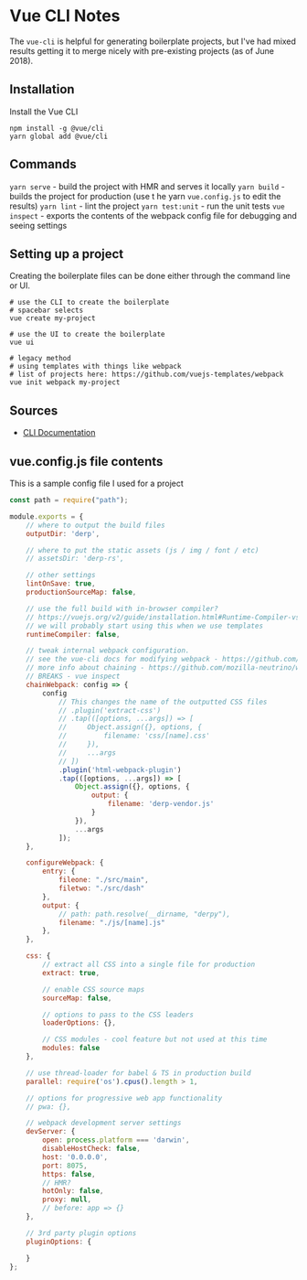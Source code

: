# Vue CLI Notes

The `vue-cli` is helpful for generating boilerplate projects, but I've had mixed results getting it to merge nicely with pre-existing projects (as of June 2018).

## Installation

Install the Vue CLI

```shell
npm install -g @vue/cli
yarn global add @vue/cli
```

## Commands

`yarn serve` - build the project with HMR and serves it locally
`yarn build` - builds the project for production (use t he yarn `vue.config.js` to edit the results)
`yarn lint` - lint the project
`yarn test:unit` - run the unit tests
`vue inspect` - exports the contents of the webpack config file for debugging and seeing settings

## Setting up a project

Creating the boilerplate files can be done either through the command line or UI.

```shell
# use the CLI to create the boilerplate
# spacebar selects
vue create my-project

# use the UI to create the boilerplate
vue ui

# legacy method
# using templates with things like webpack
# list of projects here: https://github.com/vuejs-templates/webpack
vue init webpack my-project
```

## Sources

- [CLI Documentation](https://github.com/vuejs/vue-cli/)

## vue.config.js file contents

This is a sample config file I used for a project

```javascript
const path = require("path");

module.exports = {
    // where to output the build files
    outputDir: 'derp',

    // where to put the static assets (js / img / font / etc)
    // assetsDir: 'derp-rs',

    // other settings 
    lintOnSave: true,
    productionSourceMap: false,

    // use the full build with in-browser compiler?
    // https://vuejs.org/v2/guide/installation.html#Runtime-Compiler-vs-Runtime-only
    // we will probably start using this when we use templates
    runtimeCompiler: false,

    // tweak internal webpack configuration.
    // see the vue-cli docs for modifying webpack - https://github.com/vuejs/vue-cli/tree/dev/docs/config#chaining-advanced
    // more info about chaining - https://github.com/mozilla-neutrino/webpack-chain#getting-started
    // BREAKS - vue inspect
    chainWebpack: config => {
        config
            // This changes the name of the outputted CSS files
            // .plugin('extract-css')
            // .tap(([options, ...args]) => [
            //     Object.assign({}, options, {
            //         filename: 'css/[name].css'
            //     }),
            //     ...args
            // ])
            .plugin('html-webpack-plugin')
            .tap(([options, ...args]) => [
                Object.assign({}, options, {
                    output: {
                        filename: 'derp-vendor.js'
                    }
                }),
                ...args
            ]);
    },

    configureWebpack: {
        entry: {
            fileone: "./src/main",
            filetwo: "./src/dash"
        },
        output: {
            // path: path.resolve(__dirname, "derpy"),
            filename: "./js/[name].js"
        },
    },

    css: {
        // extract all CSS into a single file for production
        extract: true,

        // enable CSS source maps
        sourceMap: false,

        // options to pass to the CSS leaders
        loaderOptions: {},

        // CSS modules - cool feature but not used at this time
        modules: false
    },

    // use thread-loader for babel & TS in production build
    parallel: require('os').cpus().length > 1,

    // options for progressive web app functionality
    // pwa: {},

    // webpack development server settings
    devServer: {
        open: process.platform === 'darwin',
        disableHostCheck: false,
        host: '0.0.0.0',
        port: 8075,
        https: false,
        // HMR?
        hotOnly: false,
        proxy: null,
        // before: app => {}
    },

    // 3rd party plugin options
    pluginOptions: {

    }
};
```